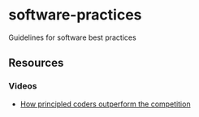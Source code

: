 # software-practices
Guidelines for software best practices


## Resources
### Videos
- [How principled coders outperform the competition](https://www.youtube.com/watch?v=q1qKv5TBaOA)
